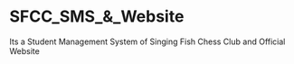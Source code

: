# SFCC_SMS_&_Website
Its a Student Management System of Singing Fish Chess Club and Official Website
